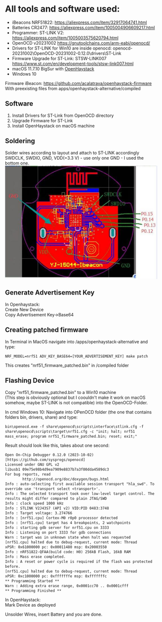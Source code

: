 # All tools and software used: 
* iBeacons NRF51822: https://aliexpress.com/item/32917064741.html
* Batteries CR2477: https://aliexpress.com/item/1005004906609217.html 
* Programmer: ST-LINK V2: https://aliexpress.com/item/1005003575620794.html
* OpenOCD v20231002 https://gnutoolchains.com/arm-eabi/openocd/
* Drivers for ST-LINK for Win10 are inside openocd: openocd-20231002\OpenOCD-20231002-0.12.0\drivers\ST-Link
* Firmware Upgrade for ST-Link: STSW-LINK007 https://www.st.com/en/development-tools/stsw-link007.html 
* macOS 11.7.10 BigSur with [OpenHaystack](https://github.com/seemoo-lab/openhaystack)
* Windows 10

Firmware iBeacon: https://github.com/acalatrava/openhaystack-firmware
With preexisting files from apps/openhaystack-alternative/compiled 

## Software
1. Install Drivers for ST-Link from OpenOCD directory
2. Upgrade Firmware for ST-Link
3. Install OpenHaystack on macOS machine

## Soldering
Solder wires according to layout and attach to ST-LINK accordingly  
SWDCLK, SWDIO, GND, VDD(=3.3 V) - use only one GND - I used the bottom one.  
![Board layout](/apps/openhaystack-alternative/layout.jpg)

## Generate Advertisement Key
In Openhaystack:  
Create New Device  
Copy Advertisement Key->Base64

## Creating patched firmware
In Terminal in MacOS navigate into /apps/openhaystack-alternative and type:
```
NRF_MODEL=nrf51 ADV_KEY_BASE64=[YOUR_ADVERTISEMENT_KEY] make patch
```
This creates "nrf51_firmware_patched.bin" in /compiled folder

## Flashing Device
Copy "nrf51_firmware_patched.bin" to a Win10 machine  
(This step is obviously optional but I coouldn't make it work on macOS somehow, maybe ST-LINK is not compatible)
into the OpenOCD-Folder.

In cmd Windows 10:
Navigate into OPenOCD folder (the one that contains folders bin, drivers, share) and type:
```
bin\openocd.exe -f share\openocd\scripts\interface\stlink.cfg -f share\openocd\scripts\target\nrf51.cfg -c "init; halt; nrf51 mass_erase; program nrf51_firmware_patched.bin; reset; exit;"
```
Result should look like this, takes about one second:

```
Open On-Chip Debugger 0.12.0 (2023-10-02) [https://github.com/sysprogs/openocd]
Licensed under GNU GPL v2
libusb1 09e75e98b4d9ea7909e8837b7a3f00dda4589dc3
For bug reports, read
        http://openocd.org/doc/doxygen/bugs.html
Info : auto-selecting first available session transport "hla_swd". To override use 'transport select <transport>'.
Info : The selected transport took over low-level target control. The results might differ compared to plain JTAG/SWD
Info : clock speed 1000 kHz
Info : STLINK V2J43S7 (API v2) VID:PID 0483:3748
Info : Target voltage: 3.274766
Info : [nrf51.cpu] Cortex-M0 r0p0 processor detected
Info : [nrf51.cpu] target has 4 breakpoints, 2 watchpoints
Info : starting gdb server for nrf51.cpu on 3333
Info : Listening on port 3333 for gdb connections
Warn : target was in unknown state when halt was requested
[nrf51.cpu] halted due to debug-request, current mode: Thread
xPSR: 0x61000000 pc: 0x00011480 msp: 0x20003550
Info : nRF51822-QFAA(build code: H0) 256kB Flash, 16kB RAM
Info : Mass erase completed.
Info : A reset or power cycle is required if the flash was protected before.
[nrf51.cpu] halted due to debug-request, current mode: Thread
xPSR: 0xc1000000 pc: 0xfffffffe msp: 0xfffffffc
** Programming Started **
Warn : Adding extra erase range, 0x0001cc70 .. 0x0001cfff
** Programming Finished **
```
In OpenHaystack:  
Mark Device as deployed  

Unsolder Wires, insert Battery and you are done.
